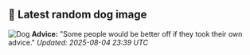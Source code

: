 ## 🐶 Latest random dog image
![Dog](https://images.dog.ceo/breeds/spitz-indian/Indian_Spitz.jpg)
**Advice:** "Some people would be better off if they took their own advice."
*Updated: 2025-08-04 23:39 UTC*
